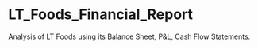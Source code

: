 # LT_Foods_Financial_Report
Analysis of LT Foods using its Balance Sheet, P&amp;L, Cash Flow Statements.
